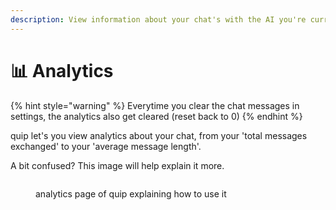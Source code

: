 ```yaml
---
description: View information about your chat's with the AI you're currently chatting to.
---
```


# 📊 Analytics

{% hint style="warning" %}
Everytime you clear the chat messages in settings, the analytics also get cleared (reset back to 0)
{% endhint %}

quip let's you view analytics about your chat, from your 'total messages exchanged' to your 'average message length'.

A bit confused? This image will help explain it more.&#x20;

<figure><img src="../.gitbook/assets/Screenshot 2025-05-06 at 11.39.17 am.png" alt=""><figcaption><p>analytics page of quip explaining how to use it</p></figcaption></figure>
